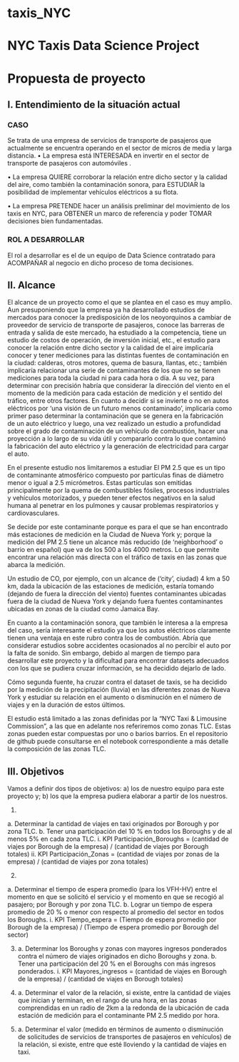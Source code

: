 # taxis_NYC
# NYC Taxis Data Science Project 

# Propuesta de proyecto


## I.	Entendimiento de la situación actual

### CASO

Se trata de una empresa de servicios de transporte de pasajeros que actualmente se encuentra operando en el sector de micros  de media y larga distancia.
•	La empresa está INTERESADA en invertir en el sector de transporte de pasajeros con automóviles .

•	La empresa QUIERE corroborar la relación entre dicho sector y la calidad del aire, como también la contaminación sonora, para ESTUDIAR la posibilidad de implementar vehículos eléctricos a su flota. 

•	La empresa PRETENDE hacer un análisis preliminar del movimiento de los taxis en NYC, para OBTENER un marco de referencia y poder TOMAR decisiones bien fundamentadas. 

### ROL A DESARROLLAR

El rol a desarrollar es el de un equipo de Data Science contratado para ACOMPAÑAR al negocio en dicho proceso de toma decisiones. 

## II.	Alcance

El alcance de un proyecto como el que se plantea en el caso es muy amplio. Aun presuponiendo que la empresa ya ha desarrollado estudios de mercados para conocer la predisposición de los neoyorquinos a cambiar de proveedor de servicio de transporte de pasajeros, conoce las barreras de entrada y salida de este mercado, ha estudiado a la competencia, tiene un estudio de costos de operación, de inversión inicial, etc., el estudio para conocer la relación entre dicho sector y la calidad de el aire implicaría conocer y tener mediciones para las distintas fuentes de contaminación en la ciudad: calderas, otros motores, quema de basura, llantas, etc.; también implicaría relacionar una serie de contaminantes de los que no se tienen mediciones para toda la ciudad ni para cada hora o día. A su vez, para determinar con precisión habría que considerar la dirección del viento en el momento de la medición para cada estación de medición y el sentido del tráfico, entre otros factores. 
En cuanto a decidir si se invierte o no en autos eléctricos por ‘una visión de un futuro menos contaminado’, implicaría como primer paso determinar la contaminación que se genera en la fabricación de un auto eléctrico y luego, una vez realizado un estudio a profundidad sobre el grado de contaminación de un vehículo de combustión, hacer una proyección a lo largo de su vida útil y compararlo contra lo que contaminó la fabricación del auto eléctrico y la generación de electricidad para cargar el auto. 

En el presente estudio nos limitaremos a estudiar El PM 2.5 que es un tipo de contaminante atmosférico compuesto por partículas finas de diámetro menor o igual a 2.5 micrómetros. Estas partículas son emitidas principalmente por la quema de combustibles fósiles, procesos industriales y vehículos motorizados, y pueden tener efectos negativos en la salud humana al penetrar en los pulmones y causar problemas respiratorios y cardiovasculares. 

Se decide por este contaminante porque es para el que se han encontrado más estaciones de medición en la Ciudad de Nueva York y; porque la medición del PM 2.5 tiene un alcance más reducido (de ‘neighborhood’ o barrio en español) que va de los 500 a los 4000 metros. Lo que permite encontrar una relación más directa con el tráfico de taxis en las zonas que abarca la medición. 

Un estudio de CO, por ejemplo, con un alcance de (‘city’, ciudad) 4 km a 50 km, dada la ubicación de las estaciones de medición, estaría tomando (dejando de fuera la dirección del viento) fuentes contaminantes ubicadas fuera de la ciudad de Nueva York y dejando fuera fuentes contaminantes ubicadas en zonas de la ciudad como Jamaica Bay. 

En cuanto a la contaminación sonora, que también le interesa a la empresa del caso, sería interesante el estudio ya que los autos eléctricos claramente tienen una ventaja en este rubro contra los de combustión. Abría que considerar estudios sobre accidentes ocasionados al no percibir el auto por la falta de sonido. Sin embargo, debido al margen de tiempo para desarrollar este proyecto y la dificultad para encontrar datasets adecuados con los que se pudiera cruzar información, se ha decidido dejarlo de lado. 

Cómo segunda fuente, ha cruzar contra el dataset de taxis, se ha decidido por la medición de la precipitación (lluvia) en las diferentes zonas de Nueva York y estudiar su relación en el aumento o disminución en el número de viajes y en la duración de estos últimos. 

El estudio está limitado a las zonas definidas por la “NYC Taxi & Limousine Commission”, a las que en adelante nos referiremos como zonas TLC. Estas zonas pueden estar compuestas por uno o barios barrios. En el repositorio de github puede consultarse en el notebook correspondiente a más detalle la composición de las zonas TLC.


## III.	Objetivos

Vamos a definir dos tipos de objetivos: a) los de nuestro equipo para este proyecto y; b) los que la empresa pudiera elaborar a partir de los nuestros. 

1.	
  a.	Determinar la cantidad de viajes en taxi originados por Borough y por zona TLC.
  b.	Tener una participación del 10 % en todos los Boroughs y de al menos 5% en cada zona TLC. 
      i.	KPI Participación_Boroughs = (cantidad de viajes por Borough de la empresa) / (cantidad de viajes por Borough totales)
      ii.	KPI Participación_Zonas = (cantidad de viajes por zonas de la empresa) / (cantidad de viajes por zona totales)

2.	
  a.	Determinar el tiempo de espera promedio (para los VFH-HV) entre el momento en que se solicitó el servicio y el momento en que se recogió al pasajero; por Borough y por zona TLC. 
  b.	Lograr un tiempo de espera promedio de 20 % o menor con respecto al promedio del sector en todos los Boroughs. 
      i.	KPI Tiempo_espera = (Tiempo de espera promedio por Borough de la empresa) / (Tiempo de espera promedio por Borough del sector)

3.	
   a.	Determinar los Boroughs y zonas con mayores ingresos ponderados contra el número de viajes originados en dicho Boroughs y zona.
   b.	 Tener una participación del 20 % en el Boroughs con más ingresos ponderados. 
      i.	KPI Mayores_ingresos = (cantidad de viajes en Borough de la empresa) / (cantidad de viajes en Borough totales)
      
4.	
   a.	Determinar el valor de la relación, si existe, entre la cantidad de viajes que inician y terminan, en el rango de una hora, en las zonas comprendidas en un radio de 2km a la redonda de la ubicación de cada estación de medición para el contaminante PM 2.5 medido por hora. 
   
5.	
   a.	Determinar el valor (medido en términos de aumento o disminución de solicitudes de servicios de transportes de pasajeros en vehículos) de la relación, si existe, entre que esté lloviendo y la cantidad de viajes en taxi.  
